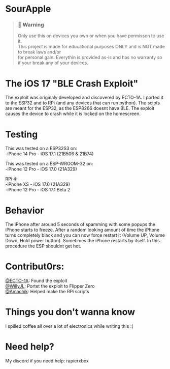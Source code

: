 # SourApple


> ### 🚫 Warning
> Only use this on devices you own or when you have permisson to use it.\
> This project is made for educational purposes ONLY and is NOT made to break laws and/or\
> for personal gain. Everythin is provided as-is and has no warranty so if your break any of your devices.

# The iOS 17 "BLE Crash Exploit"
The exploit was originaly developed and discovered by ECTO-1A. I ported it to the ESP32 and to RPi (and any devices that can run python). The scipts are meant for the ESP32, as the ESP8266 doesnt have BLE. The exploit causes the device to crash while it is locked on the homescreen.

# Testing
This was tested on a ESP32S3 on: <br>
-iPhone 14 Pro - iOS 17.1 (21B506 & 21B74)<br>

This was tested on a ESP-WROOM-32 on: <br>
-iPhone 12 Pro - iOS 17.0 (21A329)<br>

RPi 4: <br>
-iPhone XS - iOS 17.0 (21A329)<br>
-iPhone 12 Pro - iOS 17.1 Beta 2

# Behavior
The iPhone after around 5 seconds of spamming with some popups the iPhone starts to freeze. After a random looking amount of time the iPhone turns completely black and you can now force restart it (Volume UP, Volume Down, Hold power button). Sometimes the iPhone restarts by itself. In this procedure the ESP shouldnt get hot.

# Contribut0rs:
<a href="https://github.com/ECTO-1A">­@ECTO-1A</a>: Found the exploit<br>
<a href="https://github.com/Willy-JL">­@WillyJL</a>: Portet the exploit to Flipper Zero<br>
<a href="https://github.com/Amachik">­@Amachik</a>: Helped make the RPi scripts<br>

# Things you don't wanna know
I spilled coffee all over a lot of electronics while writing this :(

# Need help?
My discord if you need help: rapierxbox
